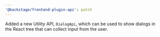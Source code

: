 ```yaml
---
'@backstage/frontend-plugin-api': patch
---
```


Added a new Utility API, `DialogApi`, which can be used to show dialogs in the React tree that can collect input from the user.
